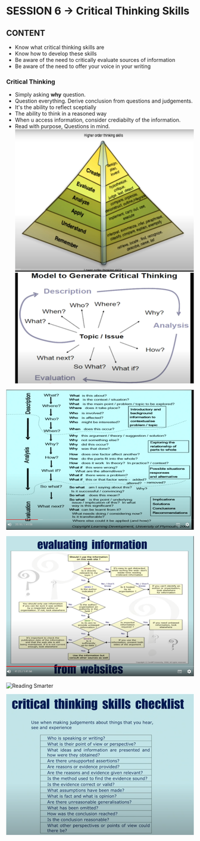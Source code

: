 # SESSION 6  -> Critical Thinking Skills

## CONTENT
- Know what critical thinking skills are
- Know how to develop these skills
- Be aware of the need to critically evaluate sources of information
- Be aware of the need to offer your voice in your writing 

### Critical Thinking
- Simply asking **why** question.
- Question everything. Derive conclusion from questions and judgements.
- It's the ability to reflect sceptially
- The ability to think in a reasoned way
- When u access information, consider crediabilty of the information.
- Read with purpose, Questions in mind.
![Order of Thinking ](https://github.com/mrsahin101/Video_Lectures/blob/main/Critical_Thinking_%26_Studying_Skills/Birkbeck_University_Study_Skills_Workshop/Images/Order_of_Thinking.PNG)
![Critical Model ](https://github.com/mrsahin101/Video_Lectures/blob/main/Critical_Thinking_%26_Studying_Skills/Birkbeck_University_Study_Skills_Workshop/Images/Critical_Model.PNG)

![Critical Process](https://github.com/mrsahin101/Video_Lectures/blob/main/Critical_Thinking_%26_Studying_Skills/Birkbeck_University_Study_Skills_Workshop/Images/Critical_Process.PNG)

![Evaluating Informating From Websites](https://github.com/mrsahin101/Video_Lectures/blob/main/Critical_Thinking_%26_Studying_Skills/Birkbeck_University_Study_Skills_Workshop/Images/Evaluating_Information.PNG)

![Reading Smarter](https://github.com/mrsahin101/Video_Lectures/blob/main/Critical_Thinking_%26_Studying_Skills/Birkbeck_University_Study_Skills_Workshop/Images/Reading_Smarter.PNG)

![Check List of Critical Thinking](https://github.com/mrsahin101/Video_Lectures/blob/main/Critical_Thinking_%26_Studying_Skills/Birkbeck_University_Study_Skills_Workshop/Images/CheckList.PNG)
